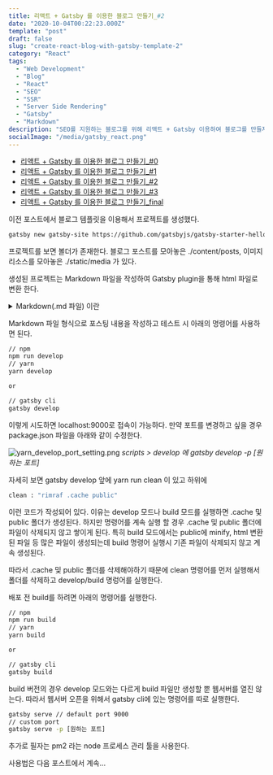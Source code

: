 ```yaml
---
title: 리액트 + Gatsby 를 이용한 블로그 만들기_#2
date: "2020-10-04T00:22:23.000Z"
template: "post"
draft: false
slug: "create-react-blog-with-gatsby-template-2"
category: "React"
tags:
  - "Web Development"
  - "Blog"
  - "React"
  - "SEO"
  - "SSR"
  - "Server Side Rendering"
  - "Gatsby"
  - "Markdown"
description: "SEO를 지원하는 블로그를 위해 리액트 + Gatsby 이용하여 블로그를 만들자. #2 기본적인 Gatsby 사용법!"
socialImage: "/media/gatsby_react.png"
---
```


- [리액트 + Gatsby 를 이용한 블로그 만들기_#0](/posts/create-react-blog-with-gatsby-template-0)
- [리액트 + Gatsby 를 이용한 블로그 만들기_#1](/posts/create-react-blog-with-gatsby-template-1)
- [리액트 + Gatsby 를 이용한 블로그 만들기_#2](/posts/create-react-blog-with-gatsby-template-2)
- [리액트 + Gatsby 를 이용한 블로그 만들기_#3](/posts/create-react-blog-with-gatsby-template-3)
- [리액트 + Gatsby 를 이용한 블로그 만들기_final](/posts/create-react-blog-with-gatsby-template-final)

이전 포스트에서 블로그 템플릿을 이용해서 프로젝트를 생성했다.

``` bash
gatsby new gatsby-site https://github.com/gatsbyjs/gatsby-starter-hello-world
```

프로젝트를 보면 볼더가 존재한다. 블로그 포스트를 모아놓은 ./content/posts, 이미지 리소스를 모아놓은 ./static/media 가 있다.

생성된 프로젝트는 Markdown 파일을 작성하여 Gatsby plugin을 통해 html 파일로 변환 한다.

<details>
    <summary>Markdown(.md 파일) 이란</summary>

    markdown은 일반 텍스트 기반의 가벼운 마크업(MarkUp) 언어다. 
	
	다른 마크업 언어에 비해 상당히 문법이 간단하고 사용하기 쉬우며 
	
	HTML 파일 형식으로 손쉽게 변경이 가능하기 때문에 README 파일로 이용된다.
	
	단, 간단한 형식이기 때문에 모든 HTML 태그가 지원되는 것은 아니다.
	
	자세한 내용은 추후 포스팅하도록 하겠다.
</details>

Markdown 파일 형식으로 포스팅 내용을 작성하고 테스트 시 아래의 명령어를 사용하면 된다.

``` bash
// npm
npm run develop
// yarn
yarn develop

or

// gatsby cli
gatsby develop
```

이렇게 시도하면 localhost:9000로 접속이 가능하다. 만약 포트를 변경하고 싶을 경우 package.json 파일을 아래와 같이 수정한다.

![yarn_develop_port_setting.png](/media/yarn_develop_port_setting.png) *scripts > develop 에 gatsby develop -p [원하는 포트]*

자세히 보면 gatsby develop 앞에 yarn run clean 이 있고 하위에 

``` bash
clean : "rimraf .cache public"
```

이런 코드가 작성되어 있다. 이유는 develop 모드나 build 모드를 실행하면 .cache 및 public 폴더가 생성된다. 하지만 명령어를 계속 실행 할 경우 .cache 및 public 폴더에 파일이 삭제되지 않고 쌓이게 된다. 특히 build 모드에서는 public에 minify, html 변환된 파일 등 많은 파일이 생성되는데 build 명령어 실행시 기존 파일이 삭제되지 않고 계속 생성된다.

따라서 .cache 및 public 폴더를 삭제해야하기 때문에 clean 명령어를 먼저 실행해서 폴더를 삭제하고 develop/build 명렁어를 실행한다.

배포 전 build를 하려면 아래의 명령어를 실행한다.

``` bash
// npm
npm run build
// yarn
yarn build

or

// gatsby cli
gatsby build
```

build 버전의 경우 develop 모드와는 다르게 build 파일만 생성할 뿐 웹서버를 열진 않는다. 따라서 웹서버 오픈을 위해서 gatsby cli에 있는 명령어를 따로 실행한다.

``` bash
gatsby serve // default port 9000
// custom port
gatsby serve -p [원하는 포트]
```

추가로 필자는 pm2 라는 node 프로세스 관리 툴을 사용한다.

사용법은 다음 포스트에서 계속...